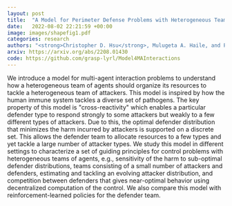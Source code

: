 ```yaml
---
layout: post
title:  "A Model for Perimeter Defense Problems with Heterogeneous Teams"
date:   2022-08-02 22:21:59 +00:00
image: images/shapefig1.pdf
categories: research
authors: "<strong>Christopher D. Hsu</strong>, Mulugeta A. Haile, and Pratik Chaudhari"
arxiv: https://arxiv.org/abs/2208.01430
code: https://github.com/grasp-lyrl/Model4MAInteractions
---
```


We introduce a model for multi-agent interaction problems to understand how a heterogeneous team of agents should organize its resources to tackle a heterogeneous team of attackers. This model is inspired by how the human immune system tackles a diverse set of pathogens. The key property of this model is "cross-reactivity" which enables a particular defender type to respond strongly to some attackers but weakly to a few different types of attackers. Due to this, the optimal defender distribution that minimizes the harm incurred by attackers is supported on a discrete set. This allows the defender team to allocate resources to a few types and yet tackle a large number of attacker types. We study this model in different settings to characterize a set of guiding principles for control problems with heterogeneous teams of agents, e.g., sensitivity of the harm to sub-optimal defender distributions, teams consisting of a small number of attackers and defenders, estimating and tackling an evolving attacker distribution, and competition between defenders that gives near-optimal behavior using decentralized computation of the control. We also compare this model with reinforcement-learned policies for the defender team.